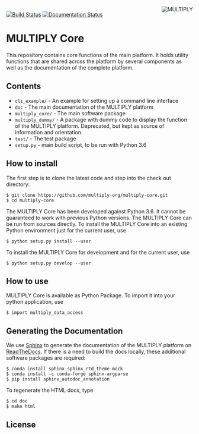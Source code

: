 <img alt="MULTIPLY" align="right" src="https://raw.githubusercontent.com/multiply-org/multiply-core/master/doc/source/_static/logo/Multiply_multicolour.png" />


[![Build Status](https://travis-ci.org/multiply-org/multiply-core.svg?branch=master)](https://travis-ci.org/multiply-org/multiply-core)
[![Documentation Status](https://readthedocs.org/projects/multiply/badge/?version=latest)](https://multiply.readthedocs.io/)
                
# MULTIPLY Core

This repository contains core functions of the main platform.
It holds utility functions that are shared across the platform by several components as well as the documentation of
the complete platform.

## Contents

* `cli_example/` - An example for setting up a command line interface 
* `doc` - The main documentation of the MULTIPLY platform 
* `multiply_core/` - The main software package
* `multiply_dummy/` - A package with dummy code to display the function of the MULTIPLY platform. Deprecated, but kept 
as source of information and orientation.
* `test/` - The test package
* `setup.py` - main build script, to be run with Python 3.6

## How to install

The first step is to clone the latest code and step into the check out directory: 

    $ git clone https://github.com/multiply-org/multiply-core.git
    $ cd multiply-core
    
The MULTIPLY Core has been developed against Python 3.6. 
It cannot be guaranteed to work with previous Python versions.
The MULTIPLY Core can be run from sources directly.
To install the MULTIPLY Core into an existing Python environment just for the current user, use

    $ python setup.py install --user
    
To install the MULTIPLY Core for development and for the current user, use

    $ python setup.py develop --user

## How to use

MULTIPLY Core is available as Python Package. 
To import it into your python application, use

    $ import multiply_data_access
    
## Generating the Documentation

We use [Sphinx](http://www.sphinx-doc.org/en/stable/rest.html) to generate the documentation of the MULTIPLY platform 
on [ReadTheDocs](https://multiply.readthedocs.io/). 
If there is a need to build the docs locally, these additional software packages are required:

    $ conda install sphinx sphinx_rtd_theme mock
    $ conda install -c conda-forge sphinx-argparse
    $ pip install sphinx_autodoc_annotation

To regenerate the HTML docs, type    
    
    $ cd doc
    $ make html

## License

